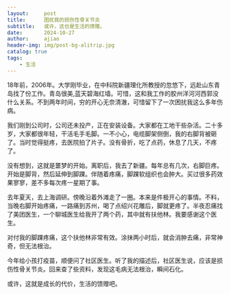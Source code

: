 ```yaml
---
layout:     post
title:      困扰我的损伤性骨关节炎
subtitle:   或许，这也是生活的馈赠。
date:       2024-10-27
author:     ajiao
header-img: img/post-bg-alitrip.jpg
catalog: true
tags:
    - 生活
---
```


18年前，2006年。大学刚毕业，在中科院新疆理化所教授的忽悠下，远赴山东青岛找了份工作。青岛很美,蓝天碧海红墙。可惜，这和我工作的胶州洋河河西郭没什么关系。不到两年时间，穷的开心无奈清澈，可惜留下了一次困扰我这么多年伤病。

我们刚到公司时，公司还未投产，正在安装设备。大家都在工地干些杂活。二十多岁，大家都很年轻，干活毛手毛脚。一不小心，电缆脚架侧倒，我的右脚背被砸了。当时觉得挺疼，去医院拍了片子。没有骨折，吃了点药，休息了几天，不疼了。

没有想到，这就是噩梦的开始。离职后，我去了新疆。每年总有几次，右脚巨疼。开始是脚背，然后延伸到脚踝。伴随着疼痛，脚踝软组织也会肿大。买过很多药效果寥寥，差不多每次疼一星期了事。

去年夏天，去上海调研。傍晚沿着外滩走了一圈。本来是件极开心的事情。不料，当晚右脚开始疼痛，一路痛到苏州，喝了点绍兴花雕后，脚就更疼了。半夜忍痛找了美团医生，一个聊城医生给我开了两个药，其中就有扶他林。我要感谢这个医生。

对付我的脚踝疼痛，这个扶他林非常有效。涂抹两小时后，就会消肿去痛，非常神奇，但无法根治。

今年给小孩打疫苗，顺便问了社区医生。听了我的描述后，社区医生说，应该是损伤性骨关节炎。回来查了些资料，发现这毛病无法根治，瞬间石化。

或许，这就是成长的代价，生活的馈赠吧。
